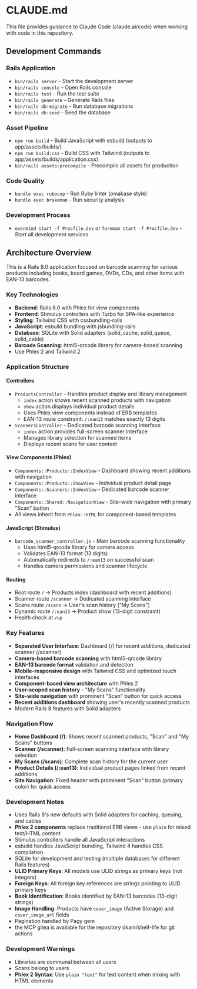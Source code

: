 # CLAUDE.md

This file provides guidance to Claude Code (claude.ai/code) when working with code in this repository.

## Development Commands

### Rails Application
- `bin/rails server` - Start the development server
- `bin/rails console` - Open Rails console
- `bin/rails test` - Run the test suite
- `bin/rails generate` - Generate Rails files
- `bin/rails db:migrate` - Run database migrations
- `bin/rails db:seed` - Seed the database

### Asset Pipeline
- `npm run build` - Build JavaScript with esbuild (outputs to app/assets/builds/)
- `npm run build:css` - Build CSS with Tailwind (outputs to app/assets/builds/application.css)
- `bin/rails assets:precompile` - Precompile all assets for production

### Code Quality
- `bundle exec rubocop` - Run Ruby linter (omakase style)
- `bundle exec brakeman` - Run security analysis

### Development Process
- `overmind start -f Procfile.dev` or `foreman start -f Procfile.dev` - Start all development services

## Architecture Overview

This is a Rails 8.0 application focused on barcode scanning for various products including books, board games, DVDs, CDs, and other items with EAN-13 barcodes.

### Key Technologies
- **Backend**: Rails 8.0 with Phlex for view components
- **Frontend**: Stimulus controllers with Turbo for SPA-like experience
- **Styling**: Tailwind CSS with cssbundling-rails
- **JavaScript**: esbuild bundling with jsbundling-rails
- **Database**: SQLite with Solid adapters (solid_cache, solid_queue, solid_cable)
- **Barcode Scanning**: html5-qrcode library for camera-based scanning
- Use Phlex 2 and Tailwind 2 

### Application Structure

#### Controllers
- `ProductsController` - Handles product display and library management
  - `index` action shows recent scanned products with navigation
  - `show` action displays individual product details
  - Uses Phlex view components instead of ERB templates
  - EAN-13 route constraint: `/:ean13` matches exactly 13 digits
- `ScannersController` - Dedicated barcode scanning interface
  - `index` action provides full-screen scanner interface
  - Manages library selection for scanned items
  - Displays recent scans for user context

#### View Components (Phlex)
- `Components::Products::IndexView` - Dashboard showing recent additions with navigation
- `Components::Products::ShowView` - Individual product detail page
- `Components::Scanners::IndexView` - Dedicated barcode scanner interface
- `Components::Shared::NavigationView` - Site-wide navigation with primary "Scan" button
- All views inherit from `Phlex::HTML` for component-based templates

#### JavaScript (Stimulus)
- `barcode_scanner_controller.js` - Main barcode scanning functionality
  - Uses html5-qrcode library for camera access
  - Validates EAN-13 format (13 digits)
  - Automatically redirects to `/:ean13` on successful scan
  - Handles camera permissions and scanner lifecycle

#### Routing
- Root route `/` → Products index (dashboard with recent additions)
- Scanner route `/scanner` → Dedicated scanning interface
- Scans route `/scans` → User's scan history ("My Scans")
- Dynamic route `/:ean13` → Product show (13-digit constraint)
- Health check at `/up`

### Key Features
- **Separated User Interface**: Dashboard (/) for recent additions, dedicated scanner (/scanner)
- **Camera-based barcode scanning** with html5-qrcode library
- **EAN-13 barcode format** validation and detection
- **Mobile-responsive design** with Tailwind CSS and optimized touch interfaces
- **Component-based view architecture** with Phlex 2
- **User-scoped scan history** - "My Scans" functionality
- **Site-wide navigation** with prominent "Scan" button for quick access
- **Recent additions dashboard** showing user's recently scanned products
- Modern Rails 8 features with Solid adapters

### Navigation Flow
- **Home Dashboard (/)**: Shows recent scanned products, "Scan" and "My Scans" buttons
- **Scanner (/scanner)**: Full-screen scanning interface with library selection
- **My Scans (/scans)**: Complete scan history for the current user
- **Product Details (/:ean13)**: Individual product pages linked from recent additions
- **Site Navigation**: Fixed header with prominent "Scan" button (primary color) for quick access

### Development Notes
- Uses Rails 8's new defaults with Solid adapters for caching, queuing, and cables
- **Phlex 2 components** replace traditional ERB views - use `plain` for mixed text/HTML content
- Stimulus controllers handle all JavaScript interactions
- esbuild handles JavaScript bundling, Tailwind 4 handles CSS compilation
- SQLite for development and testing (multiple databases for different Rails features)
- **ULID Primary Keys**: All models use ULID strings as primary keys (not integers)
- **Foreign Keys**: All foreign key references are strings pointing to ULID primary keys
- **Book Identification**: Books identified by EAN-13 barcodes (13-digit strings)
- **Image Handling**: Products have `cover_image` (Active Storage) and `cover_image_url` fields
- Pagination handled by Pagy gem
- the MCP gitea is available for the repository dkam/shelf-life for git actions

### Development Warnings
- Libraries are communal between all users
- Scans belong to users
- **Phlex 2 Syntax**: Use `plain "text"` for text content when mixing with HTML elements
